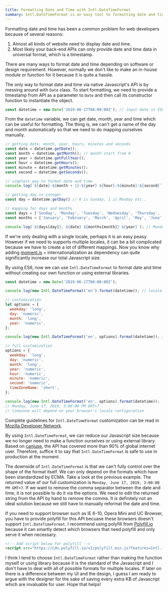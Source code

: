 ```yaml
---
title: Formatting Date and Time with Intl.DateTimeFormat
summary: Intl.DateTimeFormat is an easy tool to formatting date and time without adding extra KB to your bundle size
---
```


Formatting date and time has been a common problem for web developers because of several reasons:

1. Almost all kinds of website need to display date and time.
2. Most likely your back-end APIs can only provide date and time data in universal format, which is a timestamp.

There are many ways to format date and time depending on software or design requirement. However, normally we don't like to make an in-house module or function for it because it is quite a hassle.

The only way to format date and time via native Javascript's API is by messing around with `Date` class. To start formatting, we need to provide a timestamp from API as a parameter to `Date` and then call its constructor function to instantiate the object.

``` js
const datetime = new Date('2019-06-17T08:00:00Z'); // input date in ISO 8601 format
```

From the `datetime` variable, we can get date, month, year and time which can be useful for formatting. The thing is, we can't get a name of the day and month automatically so that we need to do mapping ourselves manually.

``` js
// getting date, month, year, hours, minutes and seconds
const date = datetime.getDate();
const month = datetime.getMonth(); // month start from 0
const year = datetime.getFullYear();
const hour = datetime.getHours();
const minute = datetime.getMinutes();
const second = datetime.getSeconds();

// simplest way to format date and time
console.log(`${date}-${month + 1}-${year} ${hour}:${minute}:${second}`);

// getting day in integer
const day = datetime.getDay() // 0 is Sunday, 1 is Monday etc..

// mapping for days and months
const days = ['Sunday', 'Monday', 'Tuesday', 'Wednesday', 'Thursday', 'Friday', 'Saturday'];
const months = ['January', 'February', 'March', 'April', 'May', 'June', 'July', 'August', 'September', 'October', 'November', 'December'];

console.log(`${days[day]}, ${date} ${months[month]} ${year}`); // Monday, 17 June 2019
```

If we're only dealing with a single locale, perhaps it is an easy peasy. However if we need to supports multiple locales, it can be a bit complicated because we have to create a lot of different mappings. Now you know why adding [moment.js](https://momentjs.com) + internationalization as dependency can quite significantly increase our total Javascript size.

By using ES6, now we can use `Intl.DateTimeFormat` to format date and time without creating our own function or using external libraries.

``` js
const datetime = new Date('2019-06-17T08:00:00Z');

console.log(new Intl.DateTimeFormat('en').format(datetime)); // locale en return m/d/yyyy format as default

// customization
let options = {
  weekday: 'long',
  day: 'numeric',
  month: 'long',
  year: 'numeric',
};

console.log(new Intl.DateTimeFormat('en', options).format(datetime)); // Monday, June 17, 2019

// full customization
options = {
  weekday: 'long',
  day: 'numeric',
  month: 'long',
  year: 'numeric',
  hour: 'numeric',
  minute: 'numeric',
  second: 'numeric',
  timeZoneName: 'short',
};

console.log(new Intl.DateTimeFormat('en', options).format(datetime));
// Monday, June 17, 2019, 3:00:00 PM GMT+7
// timezone will depend on your browser's locale configuration
```
Complete guidelines for `Intl.DateTimeFormat` customization can be read in [Mozilla Developer Network](https://developer.mozilla.org/en-US/docs/Web/JavaScript/Reference/Global_Objects/DateTimeFormat).

By using `Intl.DateTimeFormat`, we can reduce our Javascript size because we no longer need to make a function ourselves or using external library. Based on [caniuse](https://caniuse.com/#search=Intl), the API has covered more than 90% of global internet user. Therefore, suffice it to say that `Intl.DateTimeFormat` is safe to use in production at the moment.

The downside of `Intl.DateTimeFormat` is that we can't fully control over the shape of the format itself. We can only depend on the formats which have been standardized by ECMA. Take a look at the previous example. The returned value of our full customization is `Monday, June 17, 2019, 3:00:00 PM GMT+7`. If we want to remove the comma separator between the date and time, it is not possible to do it via the options. We need to edit the returned string from the API by hand to remove the comma. It is definitely not an ideal solution because we still have to manually reformat the date and time.

If you need to support browser such as IE 6-10, Opera Mini and UC Browser, you have to provide polyfill for this API becuase these browsers doesn't support `Intl.DateTimeFormat`. I recommend using polyfill from [Polyfill.io](https://polyfill.io/v3/) because it can smartly detect which browsers that need polyfill and only serve it when necessary.

``` html
<!-- Add script below for polyfill -->
<script src="https://cdn.polyfill.io/v2/polyfill.min.js?features=Intl.~locale.en"></script>
```

I think I tend to choose `Intl.DateTimeFormat` rather than making the function myself or using library because it is the standard of the Javascript and I don't have to deal with all of possible formats for multiple locales. If later on there is a difference between my UI and the design, I guess I am ready to argue with the designer for the sake of saving every extra KB of Javascript which are invaluable for user. Hope that helps!
